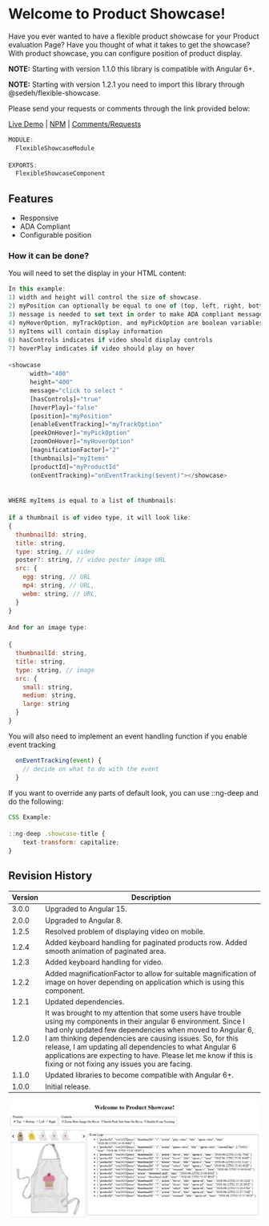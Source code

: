 
# Welcome to Product Showcase!

Have you ever wanted to have a flexible product showcase for your Product evaluation Page? Have you thought of what it takes to get the showcase? With product showcase, you can configure position of product display.

**NOTE:** Starting with version 1.1.0 this library is compatible with Angular 6+.

**NOTE:** Starting with version 1.2.1 you need to import this library through @sedeh/flexible-showcase.

Please send your requests or comments through the link provided below:

[Live Demo](https://flexible-showcase.stackblitz.io)  | 
[NPM](https://www.npmjs.com/package/@sedeh/flexible-showcase) | 
[Comments/Requests](https://github.com/msalehisedeh/flexible-showcase/issues)


```javascript
MODULE:
  FlexibleShowcaseModule

EXPORTS:
  FlexibleShowcaseComponent
```

## Features
* Responsive
* ADA Compliant
* Configurable position

### How it can be done?

You will need to set the display in your HTML content:
```javascript
In this example:
1) width and height will control the size of showcase.
2) myPosition can optionally be equal to one of (top, left, right, bottom) options.
3) message is needed to set text in order to make ADA compliant message on each tab.
4) myHoverOption, myTrackOption, and myPickOption are boolean variables.
5) myItems will contain display information
6) hasControls indicates if video should display controls
7) hoverPlay indicates if video should play on hover

<showcase 
      width="400" 
      height="400"
      message="click to select "
      [hasControls]="true"
      [hoverPlay]="false"
      [position]="myPosition" 
      [enableEventTracking]="myTrackOption"
      [peekOnHover]="myPickOption"
      [zoomOnHover]="myHoverOption"
      [magnificationFactor]="2"
      [thumbnails]="myItems"
      [productId]="myProductId"
      (onEventTracking)="onEventTracking($event)"></showcase>


WHERE myItems is equal to a list of thumbnails:

if a thumbnail is of video type, it will look like: 
{
  thumbnailId: string, 
  title: string, 
  type: string, // video
  poster?: string, // video poster image URL
  src: {
    egg: string, // URL
    mp4: string, // URL,
    webm: string, // URL,
  }
}

And for an image type:

{
  thumbnailId: string, 
  title: string, 
  type: string, // image
  src: {
    small: string,
    medium: string, 
    large: string
  }
}

```

You will also need to implement an event handling function if you enable event tracking

```javascript
  onEventTracking(event) {
    // decide on what to do with the event
  }
```

If you want to override any parts of default look, you can use ::ng-deep and do the following:
```javascript
CSS Example:

::ng-deep .showcase-title {
    text-transform: capitalize;
}
```

## Revision History

| Version | Description                                                                                              |
|---------|----------------------------------------------------------------------------------------------------------|
| 3.0.0   | Upgraded to Angular 15.                                                                                  |
| 2.0.0   | Upgraded to Angular 8.                                                                                   |
| 1.2.5   | Resolved problem of displaying video on mobile.                                                          |
| 1.2.4   | Added keyboard handling for paginated products row. Added smooth animation of paginated area.            |
| 1.2.3   | Added keyboard handling for video.                                                                       |
| 1.2.2   | Added magnificationFactor to allow for suitable magnification of image on hover depending on application which is using this component. |
| 1.2.1   | Updated dependencies.                                                                                    |
| 1.2.0   | It was brought to my attention that some users have trouble using my components in their angular 6 environment. Since I had only updated few dependencies when moved to Angular 6, I am thinking dependencies are causing issues. So, for this release, I am updating all dependencies to what Angular 6 applications are expecting to have. Please let me know if this is fixing or not fixing any issues you are facing. |
| 1.1.0   | Updated libraries to become compatible with Angular 6+.                                                  |
| 1.0.0   | Initial release.                                                                                         |


![alt text](https://raw.githubusercontent.com/msalehisedeh/flexible-showcase/master/sample.png  "What you would see when a flexible showcase is used")
